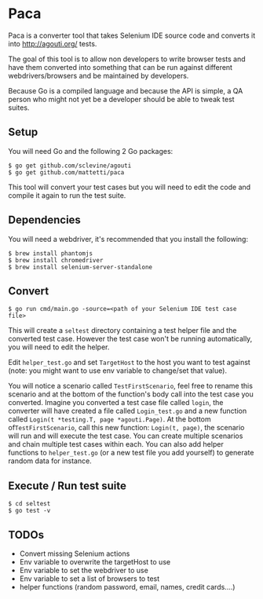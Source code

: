 # Paca

Paca is a converter tool that takes Selenium IDE source code and
converts it into http://agouti.org/ tests.

The goal of this tool is to allow non developers to write browser tests
and have them converted into something that can be run against different
webdrivers/browsers and be maintained by developers.

Because Go is a compiled language and because the API is simple, a QA
person who might not yet be a developer should be able to tweak test
suites.

## Setup

You will need Go and the following 2 Go packages:

```
$ go get github.com/sclevine/agouti
$ go get github.com/mattetti/paca
```

This tool will convert your test cases but you will need to edit the
code and compile it again to run the test suite.

## Dependencies

You will need a webdriver, it's recommended that you install the
following:

```
$ brew install phantomjs
$ brew install chromedriver
$ brew install selenium-server-standalone
```

## Convert

```
$ go run cmd/main.go -source=<path of your Selenium IDE test case file>
```

This will create a `seltest` directory containing a test helper file and
the converted test case. However the test case won't be running
automatically, you will need to edit the helper.

Edit `helper_test.go` and set `TargetHost` to the host you want to test
against (note: you might want to use env variable to change/set that value).

You will notice a scenario called `TestFirstScenario`, feel free to
rename this scenario and at the bottom of the function's body call into
the test case you converted.
Imagine you converted a test case file called `login`, the converter
will have created a file called `Login_test.go` and a new function
called `Login(t *testing.T, page *agouti.Page)`. At the bottom of`TestFirstScenario`,
call this new function: `Login(t, page)`, the scenario will run and will
execute the test case.
You can create multiple scenarios and chain multiple test cases within
each. You can also add helper functions to `helper_test.go` (or a new
test file you add yourself) to generate random data for instance.


## Execute / Run test suite

```
$ cd seltest
$ go test -v
```

## TODOs

* Convert missing Selenium actions
* Env variable to overwrite the targetHost to use
* Env variable to set the webdriver to use
* Env variable to set a list of browsers to test
* helper functions (random password, email, names, credit cards....)
